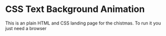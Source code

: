 # CSS Text Background Animation

This is an plain HTML and CSS landing page for the chistmas. To run it you just need a browser